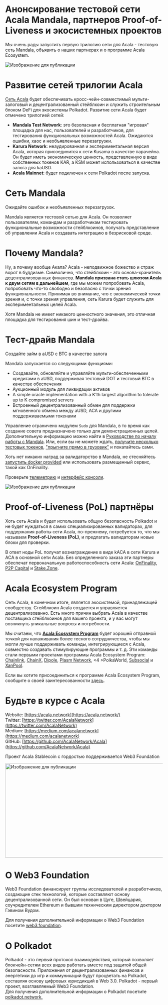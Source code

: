 # Анонсирование тестовой сети Acala Mandala, партнеров Proof-of-Liveness и экосистемных проектов

Мы очень рады запустить первую трилогию сети для Acala - тестовую сеть Mandala, объявить о наших партнерах и о программе Acala Ecosystem.

![Изображение для публикации](https://miro.medium.com/max/5000/0*9hFZBkxybL4cD0nm.jpg)

# Развитие сетей трилогии Acala

[Сеть Acala](https://medium.com/acalanetwork/acala-powering-cross-blockchain-open-finance-applications-on-polkadot-abb6075a6edf) будет обеспечивать кросс-чейн-совместимый мульти-залоговый и децентрализованный стейблкоин и служить строительным блоком DeFi для экосистемы Polkadot. Развитие сети Acala будет отмечено трилогией сетей:

- **Mandala Test Network**: это безопасная и бесплатная "игровая" площадка для нас, пользователей и разработчиков, для тестирования функциональных возможностей Acala. Ожидаются ошибки, хаос и необъявленные перезагрузки.
- **Karura Network**: неаудированная и экспериментальная версия Acala, которая присоединится к сети Kusama в качестве парачейна. Он будет иметь экономическую ценность, представленную в виде собственных токенов KAR, а KSM может использоваться в качестве залога для kaUSD.
- **Acala Mainnet**: будет подключен к сети Polkadot после запуска.

# Сеть Mandala

Ожидайте ошибок и необъявленных перезагрузок.

Mandala является тестовой сетью для Acala. Он позволяет пользователям, командам и разработчикам тестировать функциональные возможности стейблкоинов, получать представление об управлении Acala и создавать интеграцию в безрисковой среде.

# Почему Mandala?

Ну, а почему вообще Акала? Acala - неподвижное божество и страж ворот в буддизме. Символично, что стейблкоин - это основа-хранитель децентрализованных финансов. **Mandala призвана стать шлюзом Acala к двум сетям в дальнейшем**, где мы можем попробовать Acala, попробовать что-то свободно и безопасно с точки зрения функциональности. Принимая во внимание, что с экономической точки зрения и, с точки зрения управления, сеть Karura будет служить для экспериментальных целей Acala.

Хотя Mandala не имеет никакого ценностного значения, это отличная площадка для тестирования шин и тест-драйва.

# Тест-драйв Mandala

Создайте займ в aUSD с BTC в качестве залога

Mandala запускается со следующими функциями:

- Создавайте, обновляйте и управляйте мульти-обеспеченными кредитами в aUSD, поддерживая тестовый DOT и тестовый BTC в качестве обеспечения
- Аукционный модуль для ликвидации активов
- A simple oracle implementation with a K’th largest algorithm to tolerate up to K compromised servers
- Встроенный децентрализованный обмен для поддержки мгновенного обмена между aUSD, ACA и другими поддерживаемыми токенами

Управление ограничено модулем `Sudo` для Mandala, в то время как создание совета предназначено только для демонстрационных целей. Дополнительную информацию можно найти в [Руководстве по началу работы с Mandala](https://github.com/AcalaNetwork/Acala/wiki/1.-Get-Started). Или, если вы не можете ждать, [получите несколько тестовых токенов](https://riot.im/app/#/room/#acala-faucet:matrix.org), ["прыгните прямо в грузовик"](https://apps.acala.network/) и покатайтесь сами.

Хоть нет никаких наград за валидаторство в Mandala, не стесняйтесь [запустить docker provided](https://github.com/AcalaNetwork/Acala/wiki/4.-Maintainers) или использовать размещенный сервис, такой как OnFinality.

Проверьте [телеметрию](https://telemetry.polkadot.io/#map/Acala%20Mandala%20Testnet) и [ интерфейс консоли](https://console.acala.network/).

![Изображение для публикации](https://miro.medium.com/max/2560/1*yVxtDSo4DnDyfsrEamb2-Q.gif)

# Proof-of-Liveness (PoL) партнёры

Хоть сеть Acala и будет использовать общую безопасность Polkadot и не будет нуждаться в самих специализированных валидаторах, для поддержания работы сети Acala, по-прежнему, потребуется то, что мы называем **Proof-of-Liveness (PoL)**, и предлагать валидаторам новые блоки для проверки.

В ответ ноды PoL получат вознаграждение в виде kACA в сети Karura и ACA в основной сети Acala. Без определенного заказа эти партнеры обеспечат первоначальную работоспособность сети Acala: [OnFinality](https://www.onfinality.io/), [P2P Capital](https://www.p2pcap.com/) и [Stake.Zone](http://stake.zone/).

# Acala Ecosystem Program

Сеть Acala, в конечном итоге, является экосистемой, принадлежащей сообществу. Стейблкоин Acala создается и управляется децентрализованно. Есть много причин выбрать Acala в качестве поставщика стейблкоинов для вашего проекта, и у вас могут возникнуть уникальные вопросы и потребности.

Мы считаем, что [**Acala Ecosystem Program**](https://forms.gle/iYPUrNzSWGmyvPUp6) будет хорошей отправной точкой для налаживания более тесного сотрудничества, чтобы мы могли лучше поддерживать команды, интегрирующиеся с Acala, совместно создавать стимулирующие программы и т. д. Эти команды стали первыми проектами программы Acala Ecosystem Program: [Chainlink](https://chain.link/), [ChainX](https://chainx.org/), [Dipole](http://www.dipole.tech/), [Plasm Network](https://github.com/staketechnologies/Plasm), <4 >PolkaWorld</a>, [Subsocial](http://subsocial.network/) и [XanPool](https://www.xanpool.com/).

Если вы хотите присоединиться к программе Acala Ecosystem Program, сообщите о своей заинтересованности [ здесь](https://forms.gle/iYPUrNzSWGmyvPUp6).

# Будьте в курсе с Acala

Website: [https://acala.network](https://acala.network/)  
Twitter: [https://twitter.com/AcalaNetwork](https://twitter.com/AcalaNetwork)  
Medium: [https://medium.com/acalanetwork](https://medium.com/acalanetwork)  
GitHub: [https://github.com/AcalaNetwork/Acala](https://github.com/AcalaNetwork/Acala)

Проект Acala Stablecoin с гордостью поддерживается Web3 Foundation

<img alt="Изображение для публикации" class="t u v ic aj" src="https://miro.medium.com/max/1500/0\*pJgP3IFBAlYbGn11.jpg" width="750" height="300" srcSet="https://miro.medium.com/max/552/0\*pJgP3IFBAlYbGn11.jpg 276w, https://miro.medium.com/max/1104/0\*pJgP3IFBAlYbGn11.jpg 552w, https://miro.medium.com/max/1280/0\*pJgP3IFBAlYbGn11.jpg 640w, https://miro.medium.com/max/1400/0\*pJgP3IFBAlYbGn11.jpg 700w" sizes="700px" />

# О Web3 Foundation

Web3 Foundation финансирует группы исследователей и разработчиков, создающие стек технологий, которые составляют основу децентрализованной сети. Он был основан в Цуге, Швейцария, соучредителем Ethereum и бывшим техническим директором доктором Гэвином Вудом.

Для получения дополнительной информации о Web3 Foundation посетите [web3.foundation](https://web3.foundation/).

# О Polkadot

Polkadot - это первый протокол взаимодействия, который позволяет блокчейн-сетям всех видов работать вместе под защитой общей безопасности. Приложения от децентрализованных финансов и энергетики до игр и коммуникаций будут процветать на Polkadot, составляя основу цифровых юрисдикций в Web 3.0. Polkadot - первый проект, возглавляемый Web3 Foundation.  
Для получения дополнительной информации о Polkadot посетите [polkadot.network.](https://polkadot.network/)
